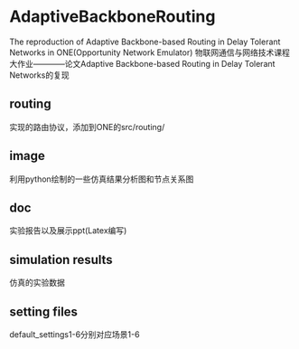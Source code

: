 # AdaptiveBackboneRouting
The reproduction of Adaptive Backbone-based Routing in Delay Tolerant Networks in ONE(Opportunity Network Emulator)
物联网通信与网络技术课程大作业————论文Adaptive Backbone-based Routing in Delay Tolerant Networks的复现

## routing
实现的路由协议，添加到ONE的src/routing/

## image
利用python绘制的一些仿真结果分析图和节点关系图

## doc
实验报告以及展示ppt(Latex编写)

## simulation results
仿真的实验数据

## setting files
default_settings1-6分别对应场景1-6
